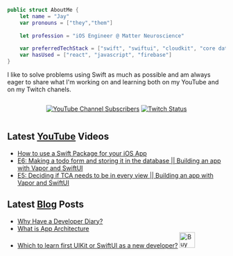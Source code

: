 ```swift
public struct AboutMe {
    let name = "Jay"
    var pronouns = ["they","them"]
    
    let profession = "iOS Engineer @ Matter Neuroscience"
    
    var preferredTechStack = ["swift", "swiftui", "cloudkit", "core data"]
    var hasUsed = ["react", "javascript", "firebase"]
}
```

I like to solve problems using Swift as much as possible and am always eager to share what I'm working on and learning both on my YouTube and on my Twitch chanels.

<div style="display:flex;justify-content:center;">

[![YouTube Channel Subscribers](https://img.shields.io/youtube/channel/subscribers/UC6na4Lq0ozPBjHD1X42szEQ?logo=youtube&style=for-the-badge)](https://www.youtube.com/channel/UC6na4Lq0ozPBjHD1X42szEQ) [![Twitch Status](https://img.shields.io/twitch/status/heyjaywilson?logo=twitch&style=for-the-badge)](https://twitch.tv/heyjaywilson)
</div>

## Latest [YouTube](https://www.youtube.com/channel/UC6na4Lq0ozPBjHD1X42szEQ) Videos

- [How to use a Swift Package for your iOS App](https://www.youtube.com/watch?v=VYAqP4cTfdU)
- [E6: Making a todo form and storing it in the database || Building an app with Vapor and SwiftUI](https://www.youtube.com/watch?v=b2ZsX37CYPE)
- [E5: Deciding if TCA needs to be in every view || Building an app with Vapor and SwiftUI](https://www.youtube.com/watch?v=o2CMNdP9WVI)

## Latest [Blog](https://cctplus.dev) Posts

- [Why Have a Developer Diary?](https://cctplus.dev/get-started-with-a-developer-diary/)
- [What is App Architecture](https://cctplus.dev/what-is-app-architecture/)
- [Which to learn first UIKit or SwiftUI as a new developer?](https://cctplus.dev/which-to-learn-first-uikit-or-swiftui/)
<a href='https://ko-fi.com/W7W2FFDSW' target='_blank'><img height='36' style='border:0px;height:36px;' src='https://storage.ko-fi.com/cdn/kofi1.png?v=3' border='0' alt='Buy Me a Coffee at ko-fi.com' /></a>
